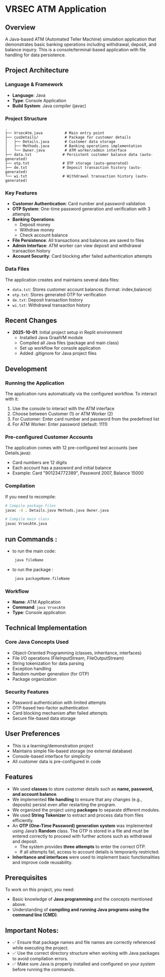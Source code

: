 # VRSEC ATM Application

## Overview
A Java-based ATM (Automated Teller Machine) simulation application that demonstrates basic banking operations including withdrawal, deposit, and balance inquiry. This is a console/terminal-based application with file handling for data persistence.

## Project Architecture

### Language & Framework
- **Language**: Java
- **Type**: Console Application
- **Build System**: Java compiler (javac)

### Project Structure
```
.
├── VrsecAtm.java          # Main entry point
├── cusDetails/            # Package for customer details
│   ├── Details.java       # Customer data storage
│   ├── Methods.java       # Banking operations implementation
│   └── Owner.java         # ATM worker/admin interface
├── data.txt              # Persistent customer balance data (auto-generated)
├── otp.txt               # OTP storage (auto-generated)
├── de.txt                # Deposit transaction history (auto-generated)
└── wi.txt                # Withdrawal transaction history (auto-generated)
```

### Key Features
- **Customer Authentication**: Card number and password validation
- **OTP System**: One-time password generation and verification with 3 attempts
- **Banking Operations**:
  - Deposit money
  - Withdraw money
  - Check account balance
- **File Persistence**: All transactions and balances are saved to files
- **Admin Interface**: ATM worker can view deposit and withdrawal transaction history
- **Account Security**: Card blocking after failed authentication attempts

### Data Files
The application creates and maintains several data files:
- `data.txt`: Stores customer account balances (format: index,balance)
- `otp.txt`: Stores generated OTP for verification
- `de.txt`: Deposit transaction history
- `wi.txt`: Withdrawal transaction history

## Recent Changes
- **2025-10-01**: Initial project setup in Replit environment
  - Installed Java GraalVM module
  - Compiled all Java files (package and main class)
  - Set up workflow for console application
  - Added .gitignore for Java project files

## Development

### Running the Application
The application runs automatically via the configured workflow. To interact with it:
1. Use the console to interact with the ATM interface
2. Choose between Customer (1) or ATM Worker (2)
3. For Customer: Enter card number and password from the predefined list
4. For ATM Worker: Enter password (default: 1111)

### Pre-configured Customer Accounts
The application comes with 12 pre-configured test accounts (see Details.java):
- Card numbers are 12 digits
- Each account has a password and initial balance
- Example: Card "901234772389", Password 2007, Balance 15000

### Compilation
If you need to recompile:
```bash
# Compile package files
javac -d . Details.java Methods.java Owner.java

# Compile main class
javac VrsecAtm.java
```
## **run Commands :**
- to run the main  code:
  ```sh
   java fileName
- to run the package :
  ```sh
   java packageName.fileName

### Workflow
- **Name**: ATM Application
- **Command**: `java VrsecAtm`
- **Type**: Console application

## Technical Implementation

### Core Java Concepts Used
- Object-Oriented Programming (classes, inheritance, interfaces)
- File I/O operations (FileInputStream, FileOutputStream)
- String tokenization for data parsing
- Exception handling
- Random number generation (for OTP)
- Package organization

### Security Features
- Password authentication with limited attempts
- OTP-based two-factor authentication
- Card blocking mechanism after failed attempts
- Secure file-based data storage

## User Preferences
- This is a learning/demonstration project
- Maintains simple file-based storage (no external database)
- Console-based interface for simplicity
- All customer data is pre-configured in code

## Features  

- We used **classes** to store customer details such as **name, password, and account balance**.  
- We implemented **file handling** to ensure that any changes (e.g., deposits) persist even after restarting the program.  
- We organized the project using **packages** to separate different modules.  
- We used **String Tokenizer** to extract and process data from files efficiently.  
- An **OTP (One-Time Password) generation system** was implemented using Java’s **Random** class. The OTP is stored in a file and must be entered correctly to proceed with further actions such as withdrawal and deposit.  
  - The system provides **three attempts** to enter the correct OTP.  
  - If all attempts fail, access to account details is temporarily restricted.  
- **Inheritance and interfaces** were used to implement basic functionalities and improve code reusability.  

## Prerequisites  
To work on this project, you need:  
- Basic knowledge of **Java programming** and the concepts mentioned above.  
- Understanding of **compiling and running Java programs using the command line (CMD)**.  


## **Important Notes:**
- ✅ Ensure that package names and file names are correctly referenced while executing the project.
- ✅ Use the correct directory structure when working with Java packages to avoid compilation errors.
- ✅ Make sure Java is properly installed and configured on your system before running the commands.
